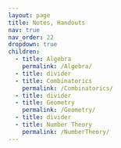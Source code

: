 ```yaml
---
layout: page
title: Notes, Handouts
nav: true
nav_order: 22
dropdown: true
children:
  - title: Algebra
    permalink: /Algebra/
  - title: divider
  - title: Combinatorics
    permalink: /Combinatorics/
  - title: divider
  - title: Geometry
    permalink: /Geometry/
  - title: divider
  - title: Number Theory
    permalink: /NumberTheory/
---
```

